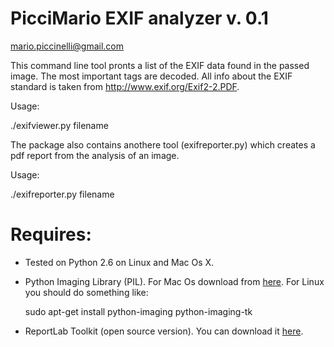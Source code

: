 # PicciMario EXIF analyzer v. 0.1

mario.piccinelli@gmail.com

This command line tool pronts a list of the EXIF data found in the passed image. The most important tags are decoded. All info about the EXIF standard is taken from http://www.exif.org/Exif2-2.PDF.

Usage:

  ./exifviewer.py filename
  
The package also contains anothere tool (exifreporter.py) which creates a pdf report from the analysis of an image.

Usage:

  ./exifreporter.py filename

# Requires:

* Tested on Python 2.6 on Linux and Mac Os X.

* Python Imaging Library (PIL). For Mac Os download from [here](http://www.pythonware.com/products/pil/). For Linux you should do something like:
  
  sudo apt-get install python-imaging python-imaging-tk

* ReportLab Toolkit (open source version). You can download it [here](http://www.reportlab.com/software/opensource/rl-toolkit/download/).